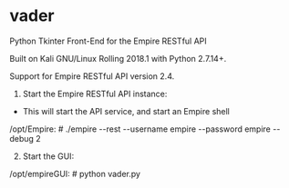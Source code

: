 # vader
Python Tkinter Front-End for the Empire RESTful API

Built on Kali GNU/Linux Rolling 2018.1 with Python 2.7.14+.

Support for Empire RESTful API version 2.4.

1. Start the Empire RESTful API instance:
* This will start the API service, and start an Empire shell

/opt/Empire: # ./empire --rest --username empire --password empire --debug 2

2. Start the GUI:

/opt/empireGUI: # python vader.py
